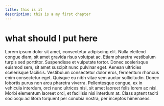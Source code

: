 ```yaml
---
title: this is it
description: this is a my first chapter
---
```

# what should I put here
Lorem ipsum dolor sit amet, consectetur adipiscing elit. Nulla eleifend congue diam, sit amet gravida risus volutpat ac. Etiam pharetra vestibulum turpis sed porttitor. Suspendisse et vulputate tortor. Donec scelerisque euismod sem, sit amet suscipit nunc pulvinar eget. Aenean ultricies scelerisque facilisis. Vestibulum consectetur dolor eros, fermentum rhoncus enim consectetur eget. Quisque eu nibh vitae sem auctor sollicitudin. Donec lobortis purus non arcu pharetra viverra. Pellentesque congue, ex in vehicula interdum, orci nunc ultrices nisl, sit amet laoreet felis lorem ac nisl. Morbi elementum laoreet orci, et facilisis nisi interdum at. Class aptent taciti sociosqu ad litora torquent per conubia nostra, per inceptos himenaeos.
